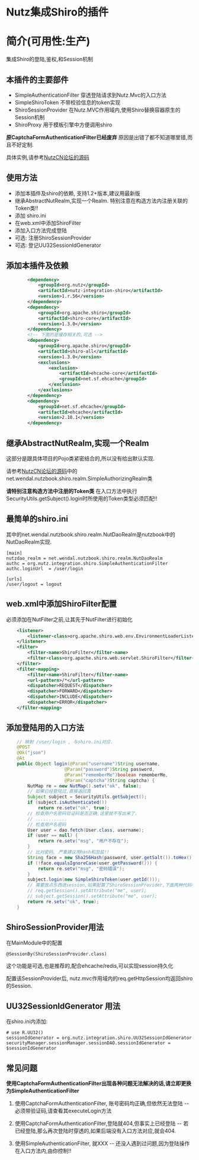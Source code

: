 Nutz集成Shiro的插件
======================

简介(可用性:生产)
==================================

集成Shiro的登陆,鉴权,和Session机制

本插件的主要部件
-------------------------

* SimpleAuthenticationFilter 穿透登陆请求到Nutz.Mvc的入口方法
* SimpleShiroToken 不带校验信息的token实现
* ShiroSessionProvider 在Nutz.MVC作用域内,使用Shiro替换容器原生的Session机制
* ShiroProxy 用于模板引擎中方便调用shiro

**原CaptchaFormAuthenticationFilter已经废弃** 原因是出错了都不知道哪里错,而且不好定制.


具体实例,请参考[NutzCN论坛的源码](https://github.com/wendal/nutz-book-project)

使用方法
-------------------------

* 添加本插件及shiro的依赖, 支持1.2+版本,建议用最新版
* 继承AbstractNutRealm,实现一个Realm. 特别注意在构造方法内注册关联的Token类!!
* 添加 shiro.ini
* 在web.xml中添加ShiroFilter
* 添加入口方法完成登陆
* 可选: 注册ShiroSessionProvider
* 可选: 登记UU32SessionIdGenerator

添加本插件及依赖
-----------------------------

```xml
		<dependency>
			<groupId>org.nutz</groupId>
			<artifactId>nutz-integration-shiro</artifactId>
			<version>1.r.56</version>
		</dependency>
		<dependency>
			<groupId>org.apache.shiro</groupId>
			<artifactId>shiro-core</artifactId>
			<version>1.3.0</version>
		</dependency>
		<!-- 下面的是缓存相关的,可选 -->
		<dependency>
			<groupId>org.apache.shiro</groupId>
			<artifactId>shiro-all</artifactId>
			<version>1.3.0</version>
			<exclusions>
				<exclusion>
					<artifactId>ehcache-core</artifactId>
					<groupId>net.sf.ehcache</groupId>
				</exclusion>
			</exclusions>
		</dependency>
		<dependency>
			<groupId>net.sf.ehcache</groupId>
			<artifactId>ehcache</artifactId>
			<version>2.10.1</version>
		</dependency>
```

继承AbstractNutRealm,实现一个Realm
--------------------------------------

这部分是跟具体项目的Pojo类紧密结合的,所以没有给出默认实现.

请参考[NutzCN论坛的源码](https://github.com/wendal/nutz-book-project)中的net.wendal.nutzbook.shiro.realm.SimpleAuthorizingRealm类

**请特别注意构造方法中注册的Token类** 在入口方法中执行SecurityUtils.getSubject().login时所使用的Token类型必须匹配!!

最简单的shiro.ini
--------------------------

其中的net.wendal.nutzbook.shiro.realm.NutDaoRealm是nutzbook中的NutDaoRealm实现.

	[main]
	nutzdao_realm = net.wendal.nutzbook.shiro.realm.NutDaoRealm
	authc = org.nutz.integration.shiro.SimpleAuthenticationFilter
	authc.loginUrl  = /user/login

	[urls]
	/user/logout = logout
	
web.xml中添加ShiroFilter配置
----------------------------

必须添加在NutFilter之前,让其先于NutFilter进行初始化

```xml
	<listener>
		<listener-class>org.apache.shiro.web.env.EnvironmentLoaderListener</listener-class>
	</listener>
	<filter>
		<filter-name>ShiroFilter</filter-name>
 		<filter-class>org.apache.shiro.web.servlet.ShiroFilter</filter-class>
	</filter>
	<filter-mapping>
		<filter-name>ShiroFilter</filter-name>
		<url-pattern>/*</url-pattern>
		<dispatcher>REQUEST</dispatcher>
		<dispatcher>FORWARD</dispatcher>
		<dispatcher>INCLUDE</dispatcher>
		<dispatcher>ERROR</dispatcher>
	</filter-mapping>
```

添加登陆用的入口方法
--------------------------

```java
    // 映射 /user/login , 与shiro.ini对应.
	@POST
	@Ok("json")
	@At
	public Object login(@Param("username")String username, 
					  @Param("password")String password,
					  @Param("rememberMe")boolean rememberMe,
					  @Param("captcha")String captcha) {
		NutMap re = new NutMap().setv("ok", false);
		// 如果已经登陆过,直接返回真
		Subject subject = SecurityUtils.getSubject();
		if (subject.isAuthenticated())
		    return re.setv("ok", true);
		// 检查用户名密码验证码是否正确,这里就不写出来了.
		// ............
		// 检查用户名密码
		User user = dao.fetch(User.class, username);
		if (user == null) {
			return re.setv("msg", "用户不存在");
		}
		// 比对密码, 严重建议用hash和加盐!!
		String face = new Sha256Hash(password, user.getSalt()).toHex();
		if (!face.equalsIgnoreCase(user.getPassword())) {
			return re.setv("msg", "密码错误");
		}
		subject.login(new SimpleShiroToken(user.getId()));
		// 需要放点东西进session,如果配置了ShiroSessionProvider,下面两种代码等价
		// req.getSession().setAttribute("me", user);
		// subject.getSession().setAttribute("me", user);
		return re.setv("ok", true);
	}
```

ShiroSessionProvider用法
--------------------------

在MainModule中的配置

	@SessionBy(ShiroSessionProvider.class)
	
这个功能是可选,也是推荐的,配合ehcache/redis,可以实现session持久化

配置该SessionProvider后, nutz.mvc作用域内的req.getHttpSession均返回shiro的Session.

UU32SessionIdGenerator 用法
---------------------------

在shiro.ini内添加:

    # use R.UU32()
    sessionIdGenerator = org.nutz.integration.shiro.UU32SessionIdGenerator
    securityManager.sessionManager.sessionDAO.sessionIdGenerator = $sessionIdGenerator
	
常见问题
---------------------------

**使用CaptchaFormAuthenticationFilter出现各种问题无法解决的话,请立即更换为SimpleAuthenticationFilter**

1. 使用CaptchaFormAuthenticationFilter, 账号密码均正确,但依然无法登陆 -- 必须带验证码,请查看其executeLogin方法
2. 使用CaptchaFormAuthenticationFilter,登陆就404,但事实上已经登陆 -- 若已经登陆,那么再次登陆时穿透的,如果后端没有入口方法对应,就会404.

3. 使用SimpleAuthenticationFilter, 就XXX -- 还没人遇到过问题,因为登陆操作在入口方法内,由你控制!!
